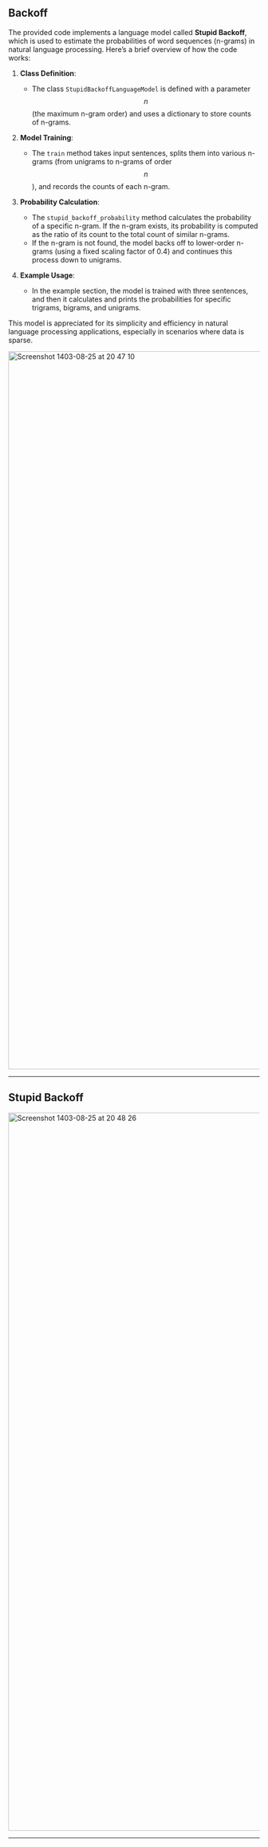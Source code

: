 
<H2>Backoff</H2>


The provided code implements a language model called **Stupid Backoff**, which is used to estimate the probabilities of word sequences (n-grams) in natural language processing. Here’s a brief overview of how the code works:

1. **Class Definition**: 
   - The class `StupidBackoffLanguageModel` is defined with a parameter $$ n $$ (the maximum n-gram order) and uses a dictionary to store counts of n-grams.

2. **Model Training**:
   - The `train` method takes input sentences, splits them into various n-grams (from unigrams to n-grams of order $$ n $$), and records the counts of each n-gram.

3. **Probability Calculation**:
   - The `stupid_backoff_probability` method calculates the probability of a specific n-gram. If the n-gram exists, its probability is computed as the ratio of its count to the total count of similar n-grams.
   - If the n-gram is not found, the model backs off to lower-order n-grams (using a fixed scaling factor of 0.4) and continues this process down to unigrams.

4. **Example Usage**:
   - In the example section, the model is trained with three sentences, and then it calculates and prints the probabilities for specific trigrams, bigrams, and unigrams.

This model is appreciated for its simplicity and efficiency in natural language processing applications, especially in scenarios where data is sparse.

<img width="1440" alt="Screenshot 1403-08-25 at 20 47 10" src="https://github.com/user-attachments/assets/5003fe7f-8234-4db0-8893-a6d62d0869c3">


---

<H2>Stupid Backoff</H2>

<img width="1440" alt="Screenshot 1403-08-25 at 20 48 26" src="https://github.com/user-attachments/assets/746cdffa-c5e3-4889-bcd1-c4bbf2956ac6">


---
